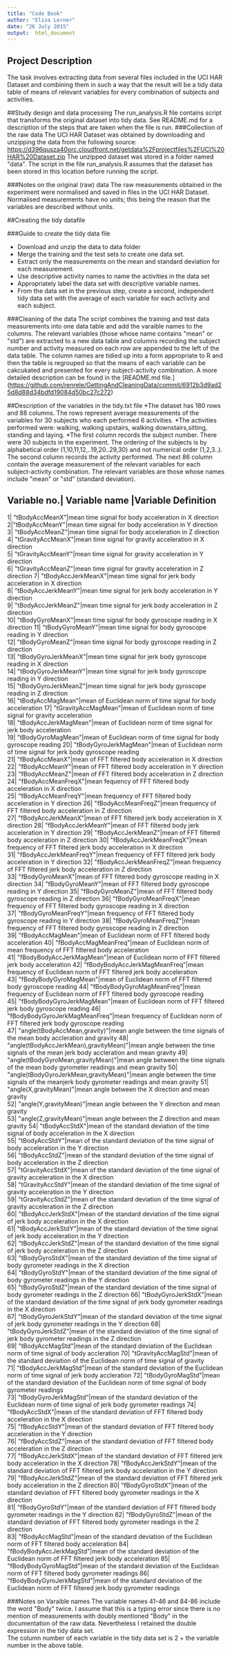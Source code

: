 ```yaml
---
title: "Code Book"
author: "Elisa Lerner"
date: "26 July 2015"
output:  html_document
---
```

## Project Description
The task involves extracting data from several files included in the UCI HAR Dataset and combining them in such a way that the result will be a tidy data table of means of relevant variables for every combination of subjects and activities.  

##Study design and data processing
The run_analysis.R file contains script that transforms the original dataset into tidy data. See README.md for a description of the steps that are taken when the file is run.
###Collection of the raw data
The UCI HAR Dataset was obtained by downloading and unzipping the data from the following source: https://d396qusza40orc.cloudfront.net/getdata%2Fprojectfiles%2FUCI%20HAR%20Dataset.zip
The unzipped dataset was stored in a folder named "data". The script in the file run_analysis.R assumes that the dataset has been stored in this location before running the script. 

###Notes on the original (raw) data 
The raw measurements obtained in the experiment were normalised and saved in files in the UCI HAR Dataset. Normalised measurements have no units; this being the reason that the variables are described without units.


##Creating the tidy datafile

###Guide to create the tidy data file
* Download  and unzip the data to data folder
* Merge the training and the test sets to create one data set.
* Extract only the measurements on the mean and standard deviation for each measurement.
* Use descriptive activity names to name the activities in the data set
* Appropriately label the data set with descriptive variable names. 
* From the data set in the previous step, create a second, independent tidy data set with the average of each variable for each activity and each subject.


###Cleaning of the data
The script combines the training and test data measurements into one data table and add the varaible names to the columns. The relevant variables (those whose name contains "mean" or "std") are extracted to a new data table and columns recording the subject number and activity measured on each row are appended to the left of the data table. The column names are tidied up into a form appropriate to R and then the table is regrouped so that the means of each variable can be cakcukated and presented for every subject-activity combination. A more detailed description can be found in the [README.md file.]  (https://github.com/renrele/GettingAndCleaningData/commit/6912b3d9ad25d8d88d34bdfd19084d50bc27c272)

##Description of the variables in the tidy.txt file
*The dataset has 180 rows and 88 columns. The rows represent average measurements of the variables for 30 subjects who each performed 6 activities.
*The activities performed were: walking, walking upstairs, walking downstairs,sitting, standing and laying.
*The first column records the subject number. There were 30 subjects in the experiment. The ordering of the subjects is by alphabetical order (1,10,11,12,..19,20..29,30) and not numerical order (1,2,3..).  The second column records the activity performed. 
The next 86 column contain the average measurement of the relevant variables for each subject-activity combination. The relevant variables are those whose names include "mean" or "std" (standard deviation).

 Variable no.| Variable name |Variable Definition 
  -------------------------------------------------------------------
1| "tBodyAccMeanX"|mean time signal for body acceleration in X direction           
 2|"tBodyAccMeanY"|mean time signal for body acceleration in Y direction          
3| "tBodyAccMeanZ"|mean time signal for body acceleration in Z direction  
4| "tGravityAccMeanX"|mean time signal for gravity acceleration in X direction    
5| "tGravityAccMeanY"|mean time signal for gravity acceleration in Y direction     
6| "tGravityAccMeanZ"|mean time signal for gravity acceleration in Z direction
7| "tBodyAccJerkMeanX"|mean time signal for jerk body acceleration in X direction  
8| "tBodyAccJerkMeanY"|mean time signal for jerk body acceleration in Y direction  
9| "tBodyAccJerkMeanZ"|mean time signal for jerk body acceleration in Z direction  
10| "tBodyGyroMeanX"|mean time signal for body gyroscope reading in X direction
11| "tBodyGyroMeanY"|mean time signal for body gyroscope reading in Y direction     
12| "tBodyGyroMeanZ"|mean time signal for body gyroscope reading in Z direction  
13| "tBodyGyroJerkMeanX"|mean time signal for jerk body gyroscope reading in X direction     
14| "tBodyGyroJerkMeanY"|mean time signal for jerk body gyroscope reading in Y direction                       
15| "tBodyGyroJerkMeanZ"|mean time signal for jerk body gyroscope reading in Z direction     
16| "tBodyAccMagMean"|mean of Euclidean norm of time signal for body acceleration
17| "tGravityAccMagMean"|mean of Euclidean norm of time signal for gravity acceleration     
18|  "tBodyAccJerkMagMean"|mean of Euclidean norm of time signal for jerk body acceleration                      
19|  "tBodyGyroMagMean"|mean of Euclidean norm of time signal for body gyroscope reading
20|  "tBodyGyroJerkMagMean"|mean of Euclidean norm of time signal for jerk body gyroscope reading                    
21|  "fBodyAccMeanX"|mean of FFT filtered body acceleration in X direction
22|  "fBodyAccMeanY"|mean of FFT filtered body acceleration in Y direction
23|  "fBodyAccMeanZ"|mean of FFT filtered body acceleration in Z direction
24|  "fBodyAccMeanFreqX"|mean fequency of FFT filtered body acceleration in X direction                   
25|  "fBodyAccMeanFreqY"|mean frequency of FFT filtered body acceleration in Y direction
26|  "fBodyAccMeanFreqZ"|mean frequency of FFT filtered body acceleration in Z direction                   
27|  "fBodyAccJerkMeanX"|mean of FFT filtered jerk body acceleration in X direction
28|  "fBodyAccJerkMeanY"|mean of FFT filtered body jerk acceleration in Y direction
29|  "fBodyAccJerkMeanZ"|mean of FFT filtered body acceleration in Z direction
30|  "fBodyAccJerkMeanFreqX"|mean frequency of FFT filtered jerk body acceleration in X direction               
31|  "fBodyAccJerkMeanFreqY"|mean frequency of FFT filtered jerk body acceleration in Y direction
32|  "fBodyAccJerkMeanFreqZ"|mean frequency of FFT filtered jerk body acceleration in Z direction               
 33| "fBodyGyroMeanX"|mean of FFT filtered body gyroscope reading in X direction
34|  "fBodyGyroMeanY"|mean of FFT filtered body gyroscope reading in Y direction
35|  "fBodyGyroMeanZ"|mean of FFT filtered body gyroscope reading in Z direction
36|  "fBodyGyroMeanFreqX"|mean frequency of FFT filtered body gyroscope reading in X direction                  
37|  "fBodyGyroMeanFreqY"|mean frequency of FFT filtered body gyroscope reading in Y direction
38|  "fBodyGyroMeanFreqZ"|mean frequency of FFT filtered body gyroscope reading in Z direction                  
39|  "fBodyAccMagMean"|mean of Euclidean norm of FFT filtered body acceleration
40|  "fBodyAccMagMeanFreq"|mean of Euclidean norm of mean frequency of FFT filtered body acceleration                
41|  "fBodyBodyAccJerkMagMean"|mean of Euclidean norm of FFT filtered jerk body acceleration
42|  "fBodyBodyAccJerkMagMeanFreq"|mean frequency of Euclidean norm of FFT filtered jerk body acceleration         
43|  "fBodyBodyGyroMagMean"|mean of Euclidean norm of FFT filtered body gyroscope reading
44|  "fBodyBodyGyroMagMeanFreq"|mean frequency of Euclidean norm of FFT filtered body gyroscope reading           
45|  "fBodyBodyGyroJerkMagMean"|mean of Euclidean norm of FFT filtered jerk body gyroscope reading
46|  "fBodyBodyGyroJerkMagMeanFreq"|mean frequency of Euclidean norm of FFT filtered jerk body gyroscope reading        
47|  "angle(tBodyAccMean,gravity)"|mean angle between the time signals of the mean body accleration and gravity
48|  "angle(tBodyAccJerkMean),gravityMean)"|mean angle between the time signals of the  mean jerk body accleration and mean gravity
49|  "angle(tBodyGyroMean,gravityMean)"|mean angle between the time signals of the mean body gyrometer readings and mean gravity
50|  "angle(tBodyGyroJerkMean,gravityMean)"|mean angle between the time signals of the meanjerk body gyrometer readings and mean gravity
51|  "angle(X,gravityMean)"|mean angle between the X direction and mean gravity     
52|  "angle(Y,gravityMean)"|mean angle between the Y direction and mean gravity   
53|  "angle(Z,gravityMean)"|mean angle between the Z direction and mean gravity
54|  "tBodyAccStdX"|mean of the standard deviation of the time signal of body acceleration in the X direction                        
55|  "tBodyAccStdY"|mean of the standard deviation of the time signal of body acceleration in the Y direction                  
56|  "tBodyAccStdZ"|mean of the standard deviation of the time signal of body acceleration in the Z direction                           
57|  "tGravityAccStdX"|mean of the standard deviation of the time signal of gravity acceleration in the X direction   
58|  "tGravityAccStdY"|mean of the standard deviation of the time signal of gravity acceleration in the Y direction                       
59|  "tGravityAccStdZ"|mean of the standard deviation of the time signal of gravity acceleration in the Z direction  
60|  "tBodyAccJerkStdX"|mean of the standard deviation of the time signal of jerk body acceleration in the X direction                      
61|  "tBodyAccJerkStdY"|mean of the standard deviation of the time signal of jerk body acceleration in the Y direction  
62|  "tBodyAccJerkStdZ"|mean of the standard deviation of the time signal of jerk body acceleration in the Z direction                      
63|  "tBodyGyroStdX"|mean of the standard deviation of the time signal of body gyrometer readings in the X direction  
64|  "tBodyGyroStdY"|mean of the standard deviation of the time signal of body gyrometer readings in the Y direction                       
65|  "tBodyGyroStdZ"|mean of the standard deviation of the time signal of body gyrometer readings in the Z direction
66|  "tBodyGyroJerkStdX"|mean of the standard deviation of the time signal of jerk body gyrometer readings in the X direction                   
67|  "tBodyGyroJerkStdY"|mean of the standard deviation of the time signal of jerk body gyrometer readings in the Y direction
68|  "tBodyGyroJerkStdZ"|mean of the standard deviation of the time signal of jerk body gyrometer readings in the Z direction                   
69|  "tBodyAccMagStd"|mean of the standard deviation of the Euclidean norm of time signal of body accleration
70|  "tGravityAccMagStd"|mean of the standard deviation of the Euclidean norm of time signal of gravity                   
71|  "tBodyAccJerkMagStd"|mean of the standard deviation of the Euclidean norm of time signal of jerk body accleration
72|  "tBodyGyroMagStd"|mean of the standard deviation of the Euclidean norm of time signal of body gyrometer readings                    
73|  "tBodyGyroJerkMagStd"|mean of the standard deviation of the Euclidean norm of time signal of jerk body gyrometer readings 
74|  "fBodyAccStdX"|mean of the standard deviation of FFT filtered body acceleration in the X direction                         
75|  "fBodyAccStdY"|mean of the standard deviation of FFT filtered body acceleration in the Y direction        
76|  "fBodyAccStdZ"|mean of the standard deviation of FFT filtered body acceleration in the Z direction                         
77|  "fBodyAccJerkStdX"|mean of the standard deviation of FFT filtered jerk body acceleration in the X direction 
78|  "fBodyAccJerkStdY"|mean of the standard deviation of FFT filtered jerk body acceleration in the Y direction                     
79|  "fBodyAccJerkStdZ"|mean of the standard deviation of FFT filtered jerk body acceleration in the Z direction 
80|  "fBodyGyroStdX"|mean of the standard deviation of FFT filtered body gyrometer readings in the X direction                        
81|  "fBodyGyroStdY"|mean of the standard deviation of FFT filtered body gyrometer readings in the Y direction
82|  "fBodyGyroStdZ"|mean of the standard deviation of FFT filtered body gyrometer readings in the Z direction                       
83|  "fBodyAccMagStd"|mean of the standard deviation of the Euclidean norm of FFT filtered body acceleration
84|  "fBodyBodyAccJerkMagStd"|mean of the standard deviation of the Euclidean norm of FFT filtered jerk body acceleration
85|  "fBodyBodyGyroMagStd"|mean of the standard deviation of the Euclidean norm of FFT filtered body gyrometer readings
86|  "fBodyBodyGyroJerkMagStd"|mean of the standard deviation of the Euclidean norm of FFT filtered jerk body gyrometer readings            

###Notes on Varaible names
The variable names 41-46 and 84-86 include the word "Body" twice. I assume that this is a typing error since there is no mention of measurements with doubly mentioned "Body" in the documentation of the raw data. Nevertheless I retained the double expression in the tidy data set.  
The column number of each variable in the tidy data set is 2 + the variable number in the above table. 


